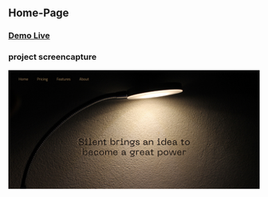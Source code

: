 ## Home-Page


### [Demo Live](https://mehyar-farzat.github.io/Home-Page/)

### project screencapture
![](https://github.com/Mehyar-Farzat/Home-Page/blob/main/screencapture-Home-Page.png)
